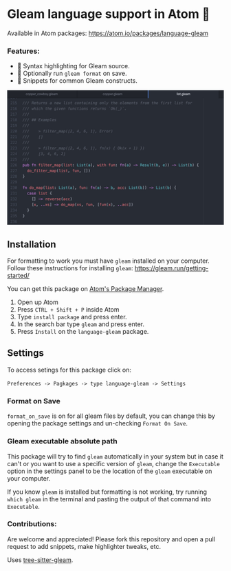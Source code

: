 # Gleam language support in Atom 💫

Available in Atom packages: https://atom.io/packages/language-gleam

### Features:

- 🎨 Syntax highlighting for Gleam source.
- 👔 Optionally run `gleam format` on save.
- 🧬 Snippets for common Gleam constructs.

![highlighting demo](https://github.com/itsgreggreg/language-gleam/blob/master/images/highlighting_demo.jpg?raw=true)

## Installation

For formatting to work you must have `gleam` installed on your computer.
Follow these instructions for installing `gleam`: https://gleam.run/getting-started/

You can get this package on [Atom's Package Manager](https://atom.io/packages/language-gleam).

1. Open up Atom
1. Press `CTRL + Shift + P` inside Atom
1. Type `install package` and press enter.
1. In the search bar type `gleam` and press enter.
1. Press `Install` on the `language-gleam` package.

## Settings

To access setings for this package click on:

`Preferences -> Pagkages -> type language-gleam -> Settings`

### Format on Save

`format_on_save` is on for all gleam files by default, you can change this
by opening the package settings and un-checking `Format On Save`.

### Gleam executable absolute path

This package will try to find `gleam` automatically in your system but in case
it can't or you want to use a specific version of `gleam`, change the
`Executable` option in the settings panel to be the location of the `gleam`
executable on your computer.

If you know `gleam` is installed but formatting is not working, try running
`which gleam` in the terminal and pasting the output of that command into
`Executable`.

### Contributions:

Are welcome and appreciated! Please fork this repository and open a pull request to add snippets, make highlighter tweaks, etc.

Uses [tree-sitter-gleam](https://gitlab.com/greggreg/tree-sitter-gleam).
